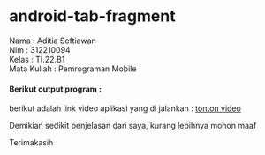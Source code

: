 # android-tab-fragment

Nama : Aditia Seftiawan  
Nim : 312210094  
Kelas : TI.22.B1  
Mata Kuliah : Pemrograman Mobile  


#### Berikut output program :

berikut adalah link video aplikasi yang di jalankan : [tonton video](https://youtu.be/9O1hsbo7eM0)  

Demikian sedikit penjelasan dari saya,  kurang lebihnya mohon maaf

Terimakasih
